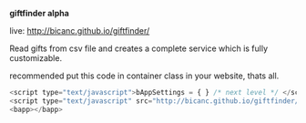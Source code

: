 ﻿**giftfinder alpha**

live: http://bicanc.github.io/giftfinder/

Read gifts from csv file and creates a complete service which is fully customizable. 

recommended put this code in container class in your website, thats all. 
```javascript
<script type="text/javascript">bAppSettings = { } /* next level */ </script>
<script type="text/javascript" src="http://bicanc.github.io/giftfinder/giftfinder.js"></script>
<bapp></bapp>
```
